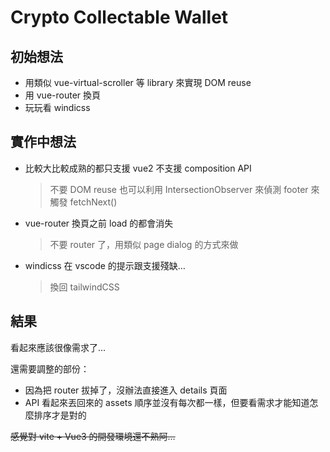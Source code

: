 # Crypto Collectable Wallet

## 初始想法

* 用類似 vue-virtual-scroller 等 library 來實現 DOM reuse
* 用 vue-router 換頁
* 玩玩看 windicss

## 實作中想法

* 比較大比較成熟的都只支援 vue2 不支援 composition API
  > 不要 DOM reuse 也可以利用 IntersectionObserver 來偵測 footer 來觸發 fetchNext()
* vue-router 換頁之前 load 的都會消失
  > 不要 router 了，用類似 page dialog 的方式來做
* windicss 在 vscode 的提示跟支援殘缺…
  > 換回 tailwindCSS

## 結果

看起來應該很像需求了…

還需要調整的部份：

* 因為把 router 拔掉了，沒辦法直接進入 details 頁面
* API 看起來丟回來的 assets 順序並沒有每次都一樣，但要看需求才能知道怎麼排序才是對的

~~感覺對 vite + Vue3 的開發環境還不熟阿…~~
